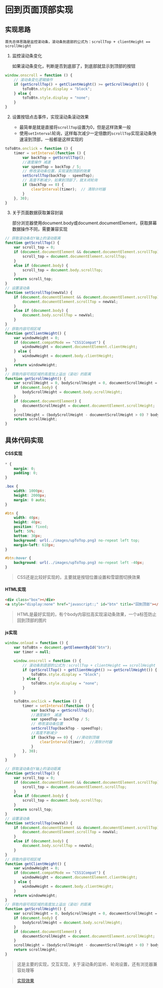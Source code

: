 <!--
 * @Description: 
 * @Date: 2019-08-28 11:23:58
 * @LastEditors: phoebus
 * @LastEditTime: 2019-08-28 11:43:25
 -->
# 回到页面顶部实现

## 实现思路

	首先总体思路是监控滚动条，滚动条到底部的公式为：scrollTop + clientHeight == scrollHeight

1. 监控滚动条变化

	如果滚动条变化，判断是否到底部了，到底部就显示到顶部的按钮

``` js
window.onscroll = function () {
	// 滚动条变化逻辑操作
	if (getScrollTop() + getClientHeight() >= getScrollHeight()) {
		toToBtn.style.display = "block";
	} else {
		toToBtn.style.display = "none";
	}
}
```

2. 设置按钮点击事件，实现滚动条滚动效果

	* 最简单是就是直接将`scrollTop`设置为0，但是这样效果一般
	* 使用`setInterval`轮询，这样每次减少一定倍数的`scrollTop`实现滚动条快速滚到顶部，一般都是这样实现的

``` js
toToBtn.onclick = function () {
	timer = setInterval(function () {
		var backTop = getScrollTop();
		//速度操作 减速
		var speedTop = backTop / 5;
		// 修改滚动条位置，实现滚到顶部的效果
		setScrollTop(backTop - speedTop);
		// 高度不断减少，如果到顶部了，就关闭轮询
		if (backTop == 0) {
			clearInterval(timer);  // 清除计时器
		}
	}, 30);
}
```

3. 关于页面数据获取兼容封装

	部分浏览器使用document.body或document.documentElement，获取屏幕数据操作不同，需要兼容实现

``` js
// 获取滚动条在Y轴上的滚动距离
function getScrollTop() {
	var scroll_top = 0;
	if (document.documentElement && document.documentElement.scrollTop) {
		scroll_top = document.documentElement.scrollTop;
	}
	else if (document.body) {
		scroll_top = document.body.scrollTop;
	}
	return scroll_top;
}
// 设置滚动条
function setScrollTop(newVal) {
	if (document.documentElement && document.documentElement.scrollTop) {
		document.documentElement.scrollTop = newVal;
	}
	else if (document.body) {
		document.body.scrollTop = newVal;
	}
}
// 获取内容可视区域
function getClientHeight() {
	var windowHeight = 0;
	if (document.compatMode == "CSS1Compat") {
		windowHeight = document.documentElement.clientHeight;
	} else {
		windowHeight = document.body.clientHeight;
	}
	return windowHeight;
}
// 获取内容可视区域的高度加上溢出（滚动）的距离
function getScrollHeight() {
	var scrollHeight = 0, bodyScrollHeight = 0, documentScrollHeight = 0;
	if (document.body) {
		bodyScrollHeight = document.body.scrollHeight;
	}
	if (document.documentElement) {
		documentScrollHeight = document.documentElement.scrollHeight;
	}
	scrollHeight = (bodyScrollHeight - documentScrollHeight > 0) ? bodyScrollHeight : documentScrollHeight;
	return scrollHeight;
}
```

## 具体代码实现

#### CSS实现

``` css
* {
	margin: 0;
	padding: 0;
}

.box {
	width: 1000px;
	height: 2000px;
	margin: 0 auto;
}

#btn {
	width: 40px;
	height: 40px;
	position: fixed;
	left: 50%;
	bottom: 30px;
	background: url(../images/upToTop.png) no-repeat left top;
	margin-left: 610px;
}

#btn:hover {
	background: url(../images/upToTop.png) no-repeat left -40px;
}
```

> CSS还是比较好实现的，主要就是按钮位置设置和雪碧图切换效果

#### HTML实现

``` html
<div class="box"></div>
<a style="display:none" href="javascript:;" id="btn" title="回到顶部"></a>
```

> HTML是最好实现的，有个body内容拉高实现滚动条效果，一个a标签防止回到顶部的图片

#### js实现

``` js
window.onload = function () {
	var toToBtn = document.getElementById("btn");
	var timer = null;

	window.onscroll = function () {
		// 滚动条到底部的公式为：scrollTop + clientHeight == scrollHeight
		if (getScrollTop() + getClientHeight() >= getScrollHeight()) {
			toToBtn.style.display = "block";
		} else {
			toToBtn.style.display = "none";
		}
	}

	toToBtn.onclick = function () {
		timer = setInterval(function () {
			var backTop = getScrollTop();
			//速度操作  减速
			var speedTop = backTop / 5;
			// 修改滚动条位置
			setScrollTop(backTop - speedTop);
			//高度不断减少
			if (backTop == 0) {  //滑动到顶端
				clearInterval(timer);  //清除计时器
			}
		}, 30);
	}
}

// 获取滚动条在Y轴上的滚动距离
function getScrollTop() {
	var scroll_top = 0;
	if (document.documentElement && document.documentElement.scrollTop) {
		scroll_top = document.documentElement.scrollTop;
	}
	else if (document.body) {
		scroll_top = document.body.scrollTop;
	}
	return scroll_top;
}
// 设置滚动条
function setScrollTop(newVal) {
	if (document.documentElement && document.documentElement.scrollTop) {
		document.documentElement.scrollTop = newVal;
	}
	else if (document.body) {
		document.body.scrollTop = newVal;
	}
}
// 获取内容可视区域
function getClientHeight() {
	var windowHeight = 0;
	if (document.compatMode == "CSS1Compat") {
		windowHeight = document.documentElement.clientHeight;
	} else {
		windowHeight = document.body.clientHeight;
	}
	return windowHeight;
}
// 获取内容可视区域的高度加上溢出（滚动）的距离
function getScrollHeight() {
	var scrollHeight = 0, bodyScrollHeight = 0, documentScrollHeight = 0;
	if (document.body) {
		bodyScrollHeight = document.body.scrollHeight;
	}
	if (document.documentElement) {
		documentScrollHeight = document.documentElement.scrollHeight;
	}
	scrollHeight = (bodyScrollHeight - documentScrollHeight > 0) ? bodyScrollHeight : documentScrollHeight;
	return scrollHeight;
}
```

> 这是主要的实现，交互实现，关于滚动条的监听、轮询设置，还有浏览器兼容处理等

> [实现效果](知识笔记/大前端/基础/JavaScript/小功能/回到页面顶部/upToTop.html)

